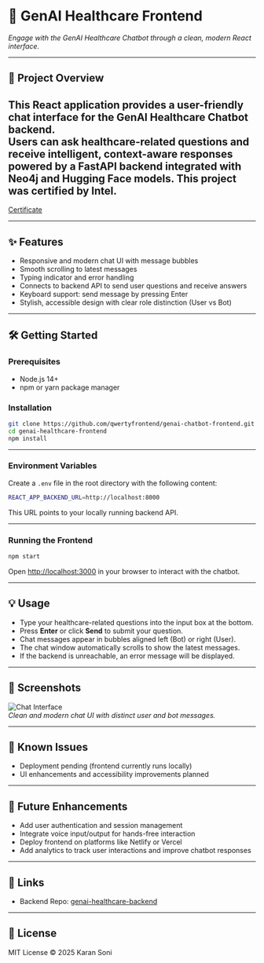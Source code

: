 # 💬 GenAI Healthcare Frontend

*Engage with the GenAI Healthcare Chatbot through a clean, modern React interface.*

---

## 🎯 Project Overview

This React application provides a user-friendly chat interface for the **GenAI Healthcare Chatbot** backend.  
Users can ask healthcare-related questions and receive intelligent, context-aware responses powered by a FastAPI backend integrated with Neo4j and Hugging Face models.
This project was certified by Intel.
---
[Certificate](INTEL_CERTIFICATE.pdf)


---

## ✨ Features

- Responsive and modern chat UI with message bubbles  
- Smooth scrolling to latest messages  
- Typing indicator and error handling  
- Connects to backend API to send user questions and receive answers  
- Keyboard support: send message by pressing Enter  
- Stylish, accessible design with clear role distinction (User vs Bot)

---

## 🛠 Getting Started

### Prerequisites

- Node.js 14+  
- npm or yarn package manager

### Installation

```bash
git clone https://github.com/qwertyfrontend/genai-chatbot-frontend.git
cd genai-healthcare-frontend
npm install
```


---

### Environment Variables

Create a `.env` file in the root directory with the following content:

```bash
REACT_APP_BACKEND_URL=http://localhost:8000
```

This URL points to your locally running backend API.

---

### Running the Frontend

```bash
npm start
```

Open [http://localhost:3000](http://localhost:3000) in your browser to interact with the chatbot.

---

## 💡 Usage

- Type your healthcare-related questions into the input box at the bottom.  
- Press **Enter** or click **Send** to submit your question.  
- Chat messages appear in bubbles aligned left (Bot) or right (User).  
- The chat window automatically scrolls to show the latest messages.  
- If the backend is unreachable, an error message will be displayed.

---

## 📸 Screenshots

![Chat Interface](./screenshots/chat-ui.png)  
*Clean and modern chat UI with distinct user and bot messages.*

---

## 🚧 Known Issues

- Deployment pending (frontend currently runs locally)  
- UI enhancements and accessibility improvements planned

---

## 🔮 Future Enhancements

- Add user authentication and session management  
- Integrate voice input/output for hands-free interaction  
- Deploy frontend on platforms like Netlify or Vercel  
- Add analytics to track user interactions and improve chatbot responses

---

## 📎 Links

- Backend Repo: [genai-healthcare-backend](https://github.com/qwertykaran/genai-chatbot-backend)

---

## 📄 License

MIT License © 2025 Karan Soni
